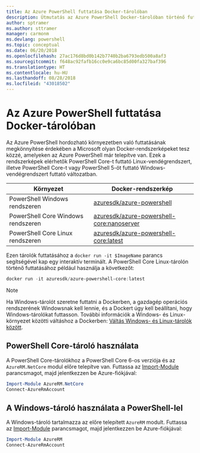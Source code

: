 ```yaml
---
title: Az Azure PowerShell futtatása Docker-tárolóban
description: Útmutatás az Azure PowerShell Docker-tárolóban történő futtatásához.
author: sptramer
ms.author: sttramer
manager: carmonm
ms.devlang: powershell
ms.topic: conceptual
ms.date: 06/20/2018
ms.openlocfilehash: 27ac176d8bd0b142b7740b2ba6793edb500a8af3
ms.sourcegitcommit: f648ac92fafb16cc0e9ca6bc85d00fa327baf396
ms.translationtype: HT
ms.contentlocale: hu-HU
ms.lasthandoff: 08/28/2018
ms.locfileid: "43018502"
---
```

# <a name="run-azure-powershell-in-a-docker-container"></a>Az Azure PowerShell futtatása Docker-tárolóban

Az Azure PowerShell hordozható környezetben való futtatásának megkönnyítése érdekében a Microsoft olyan Docker-rendszerképeket tesz közzé, amelyeken az Azure PowerShell már telepítve van. Ezek a rendszerképek elérhetők PowerShell Core-t futtató Linux-vendégrendszert, illetve PowerShell Core-t vagy PowerShell 5-öt futtató Windows-vendégrendszert futtató változatban.

| Környezet | Docker-rendszerkép |
|-------------|--------------|
| PowerShell Windows rendszeren | [azuresdk/azure-powershell](https://hub.docker.com/r/azuresdk/azure-powershell/) |
| PowerShell Core Windows rendszeren | [azuresdk/azure-powershell-core:nanoserver](https://hub.docker.com/r/azuresdk/azure-powershell-core/) |
| PowerShell Core Linux rendszeren | [azuresdk/azure-powershell-core:latest](https://hub.docker.com/r/azuresdk/azure-powershell-core/) |

Ezen tárolók futtatásához a `docker run -it $ImageName` parancs segítségével kap egy interaktív terminált. A PowerShell Core Linux-tárolón történő futtatásához például használja a következőt:

```powershell
docker run -it azuresdk/azure-powershell-core:latest
```

> [!NOTE]
> Ha Windows-tárolót szeretne futtatni a Dockerben, a gazdagép operációs rendszerének Windowsnak kell lennie, és a Dockert úgy kell beállítani, hogy Windows-tárolókat futtasson. További információk a Windows- és Linux-környezet közötti váltáshoz a Dockerben: [Váltás Windows- és Linux-tárolók között](https://docs.docker.com/docker-for-windows/#switch-between-windows-and-linux-containers).

## <a name="use-a-powershell-core-container"></a>PowerShell Core-tároló használata

A PowerShell Core-tárolókhoz a PowerShell Core 6-os verziója és az `AzureRM.NetCore` modul előre telepítve van. Futtassa az [Import-Module](/powershell/module/microsoft.powershell.core/import-module) parancsmagot, majd jelentkezzen be Azure-fiókjával:

```powershell
Import-Module AzureRM.NetCore
Connect-AzureRmAccount
```

## <a name="use-the-windows-container-with-powershell"></a>A Windows-tároló használata a PowerShell-lel

A Windows-tároló tartalmazza az előre telepített `AzureRM` modult. Futtassa az [Import-Module](/powershell/module/microsoft.powershell.core/import-module) parancsmagot, majd jelentkezzen be Azure-fiókjával:

```powershell
Import-Module AzureRM
Connect-AzureRmAccount
```
